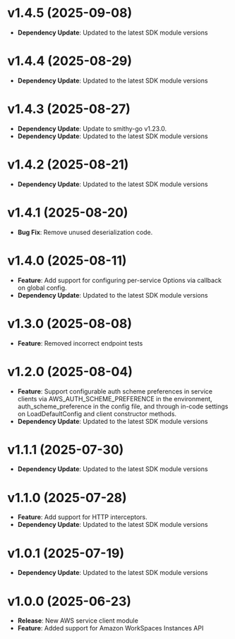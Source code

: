 # v1.4.5 (2025-09-08)

* **Dependency Update**: Updated to the latest SDK module versions

# v1.4.4 (2025-08-29)

* **Dependency Update**: Updated to the latest SDK module versions

# v1.4.3 (2025-08-27)

* **Dependency Update**: Update to smithy-go v1.23.0.
* **Dependency Update**: Updated to the latest SDK module versions

# v1.4.2 (2025-08-21)

* **Dependency Update**: Updated to the latest SDK module versions

# v1.4.1 (2025-08-20)

* **Bug Fix**: Remove unused deserialization code.

# v1.4.0 (2025-08-11)

* **Feature**: Add support for configuring per-service Options via callback on global config.
* **Dependency Update**: Updated to the latest SDK module versions

# v1.3.0 (2025-08-08)

* **Feature**: Removed incorrect endpoint tests

# v1.2.0 (2025-08-04)

* **Feature**: Support configurable auth scheme preferences in service clients via AWS_AUTH_SCHEME_PREFERENCE in the environment, auth_scheme_preference in the config file, and through in-code settings on LoadDefaultConfig and client constructor methods.
* **Dependency Update**: Updated to the latest SDK module versions

# v1.1.1 (2025-07-30)

* **Dependency Update**: Updated to the latest SDK module versions

# v1.1.0 (2025-07-28)

* **Feature**: Add support for HTTP interceptors.
* **Dependency Update**: Updated to the latest SDK module versions

# v1.0.1 (2025-07-19)

* **Dependency Update**: Updated to the latest SDK module versions

# v1.0.0 (2025-06-23)

* **Release**: New AWS service client module
* **Feature**: Added support for Amazon WorkSpaces Instances API

